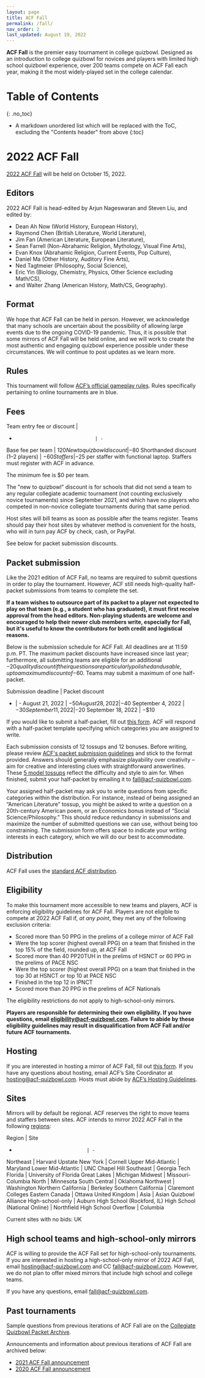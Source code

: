 ```yaml
---
layout: page
title: ACF Fall
permalink: /fall/
nav_order: 2
last_updated: August 19, 2022
---
```


<!--
do HS mirrors have the same stats-based eligibility rules?
do (online?) HS mirrors have to award trophies or book prizes?
are HS mirror bids from high schoolers accepted?
number the sections.
-->

**ACF Fall** is the premier easy tournament in college quizbowl. Designed as an introduction to college quizbowl for novices and players with limited high school quizbowl experience, over 200 teams compete on ACF Fall each year, making it the most widely-played set in the college calendar.

# Table of Contents
{: .no_toc}
* A markdown unordered list which will be replaced with the ToC, excluding the "Contents header" from above
{:toc}

# 2022 ACF Fall
[2022 ACF Fall](https://hsquizbowl.org/forums/viewtopic.php?p=391070) will be held on October 15, 2022.

## Editors
2022 ACF Fall is head-edited by Arjun Nageswaran and Steven Liu, and edited by:
- Dean Ah Now (World History, European History),
- Raymond Chen (British Literature, World Literature),
- Jim Fan (American Literature, European Literature),
- Sean Farrell (Non-Abrahamic Religion, Mythology, Visual Fine Arts),
- Evan Knox (Abrahamic Religion, Current Events, Pop Culture),
- Daniel Ma (Other History, Auditory Fine Arts),
- Ned Tagtmeier (Philosophy, Social Science),
- Eric Yin (Biology, Chemistry, Physics, Other Science excluding Math/CS),
- and Walter Zhang (American History, Math/CS, Geography).

<!-- add editors breakdown table -->

## Format
We hope that ACF Fall can be held in person. However, we acknowledge that many schools are uncertain about the possibility of allowing large events due to the ongoing COVID-19 pandemic. Thus, it is possible that some mirrors of ACF Fall will be held online, and we will work to create the most authentic and engaging quizbowl experience possible under these circumstances. We will continue to post updates as we learn more.

## Rules
This tournament will follow [ACF’s official gameplay rules](/gameplay-rules). Rules specifically pertaining to online tournaments are in blue.

<!--## Registration
To register for 2021 ACF Fall, fill out the central [2021 ACF Fall registration form](https://forms.gle/kG9b7Rj4zo49zKtf8) with all relevant information.

If possible, teams should register for the site that is geographically closest to them and/or is in the region they would normally attend.

## Field
The field (list of registered teams) for each site can be found [here](https://docs.google.com/spreadsheets/d/1P4tdvLOAb_yQhPQqkl6PMsTyxn-Y1L2Ae25EzY6H3EU/edit).-->

## Fees

Team entry fee or discount         |
-                                  | -
Base fee per team                  | $120
New to quizbowl discount           | −$80
Shorthanded discount (1–2 players) | −$60
Staffers                           | −$25 per staffer with functional laptop. Staffers must register with ACF in advance.

The minimum fee is $0 per team.

The "new to quizbowl" discount is for schools that did not send a team to any regular collegiate academic tournament (not counting exclusively novice tournaments) since September 2021, and which have no players who competed in non-novice collegiate tournaments during that same period.

Host sites will bill teams as soon as possible after the teams register. Teams should pay their host sites by whatever method is convenient for the hosts, who will in turn pay ACF by check, cash, or PayPal.

See below for packet submission discounts.

## Packet submission
Like the 2021 edition of ACF Fall, no teams are required to submit questions in order to play the tournament. However, ACF still needs high-quality half-packet submissions from teams to complete the set.

**If a team wishes to outsource part of its packet to a player not expected to play on that team (e.g., a student who has graduated), it must first receive approval from the head editors. Non-playing students are welcome and encouraged to help their newer club members write, especially for Fall, but it's useful to know the contributors for both credit and logistical reasons.**

Below is the submission schedule for ACF Fall. All deadlines are at 11:59 p.m. PT. The maximum packet discounts have increased since last year; furthermore, all submitting teams are eligible for an additional −$20 quality discount if their questions are particularly polished and usable, up to a maximum discount of −$60. Teams may submit a maximum of one half-packet.

Submission deadline | Packet discount
- | -
August 21, 2022    | −$50
August 28, 2022    | −$40
September 4, 2022  | −$30
September 11, 2022 | −$20
September 18, 2022 | −$10

If you would like to submit a half-packet, fill out [this form](https://forms.gle/XwNLS2FaY6BtTzM59). ACF will respond with a half-packet template specifying which categories you are assigned to write.

Each submission consists of 12 tossups and 12 bonuses. Before writing, please review [ACF's packet submission guidelines](/packet-submission-guidelines) and stick to the format provided. Answers should generally emphasize playability over creativity – aim for creative and interesting clues with straightforward answerlines. These [5 model tossups](https://docs.google.com/document/d/1mokTuDeyDDSb4J1yQG6BWeGsee4x-RFsqf-lmvfBXjc/edit) reflect the difficulty and style to aim for. When finished, submit your half-packet by emailing it to [fall@acf-quizbowl.com](mailto:fall@acf-quizbowl.com).

Your assigned half-packet may ask you to write questions from specific categories within the distribution. For instance, instead of being assigned an “American Literature” tossup, you might be asked to write a question on a 20th-century American poem, or an Economics bonus instead of “Social Science/Philosophy.” This should reduce redundancy in submissions and maximize the number of submitted questions we can use, without being too constraining. The submission form offers space to indicate your writing interests in each category, which we will do our best to accommodate.

## Distribution
ACF Fall uses the [standard ACF distribution](/distribution).

## Eligibility
To make this tournament more accessible to new teams and players, ACF is enforcing eligibility guidelines for ACF Fall. Players are not eligible to compete at 2022 ACF Fall if, _at any point_, they met any of the following exclusion criteria:
- Scored more than 50 PPG in the prelims of a college mirror of ACF Fall
- Were the top scorer (highest overall PPG) on a team that finished in the top 15% of the field, rounded up, at ACF Fall
- Scored more than 40 PP20TUH in the prelims of HSNCT or 60 PPG in the prelims of PACE NSC
- Were the top scorer (highest overall PPG) on a team that finished in the top 30 at HSNCT or top 10 at PACE NSC
- Finished in the top 12 in IPNCT
- Scored more than 20 PPG in the prelims of ACF Nationals

The eligibility restrictions do not apply to high-school-only mirrors.

**Players are responsible for determining their own eligibility. If you have questions, email [eligibility@acf-quizbowl.com](mailto:eligibility@acf-quizbowl.com). Failure to abide by these eligibility guidelines may result in disqualification from ACF Fall and/or future ACF tournaments.**

## Hosting
If you are interested in hosting a mirror of ACF Fall, fill out [this form](https://docs.google.com/forms/d/e/1FAIpQLSdksGmPdT44G_rsKyAN5ovMYVZLQwbXuoSzrTJk3IrXeKgU2Q/viewform). If you have any questions about hosting, email ACF’s Site Coordinator at [hosting@acf-quizbowl.com](mailto:hosting@acf-quizbowl.com). Hosts must abide by [ACF’s Hosting Guidelines](/hosting-guidelines).

## Sites
Mirrors will by default be regional. ACF reserves the right to move teams and staffers between sites. ACF intends to mirror 2022 ACF Fall in the following [regions](/hosting-guidelines#regions-according-to-acf):

Region                          | Site
-                               | -
Northeast                       | Harvard
Upstate New York                | Cornell
Upper Mid-Atlantic              | Maryland
Lower Mid-Atlantic              | UNC Chapel Hill
Southeast                       | Georgia Tech
Florida                         | University of Florida
Great Lakes                     | Michigan
Midwest                         | Missouri-Columbia
North                           | Minnesota
South Central                   | Oklahoma
Northwest                       | Washington
Northern California             | Berkeley
Southern California             | Claremont Colleges
Eastern Canada                  | Ottawa
United Kingdom                  |
Asia                            | Asian Quizbowl Alliance
High-school-only                | Auburn High School (Rockford, IL)
High School (National Online)   | Northfield High School
Overflow                        | Columbia

Current sites with no bids: UK

## High school teams and high-school-only mirrors
ACF is willing to provide the ACF Fall set for high-school-only tournaments. If you are interested in hosting a high-school-only mirror of 2022 ACF Fall, email [hosting@acf-quizbowl.com](mailto:hosting@acf-quizbowl.com) and CC [fall@acf-quizbowl.com](mailto:fall@acf-quizbowl.com). However, we do not plan to offer mixed mirrors that include high school and college teams.

If you have any questions, email [fall@acf-quizbowl.com](fall@acf-quizbowl.com).

## Past tournaments
Sample questions from previous iterations of ACF Fall are on the [Collegiate Quizbowl Packet Archive](http://hsquizbowl.org/db/questionsets/search/?name=ACF+Fall&col=1&season=&archived=y).

Announcements and information about previous iterations of ACF Fall are archived below:

* [2021 ACF Fall announcement](/tournaments/archive/2021/ACF%20Fall)
* [2020 ACF Fall announcement](/tournaments/archive/2020/ACF%20Fall)
